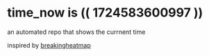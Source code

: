 # time_now is (( 1724583600997 ))

an automated repo that shows the currnent time

inspired by [breakingheatmap](https://github.com/breakingheatmap/breakingheatmap)